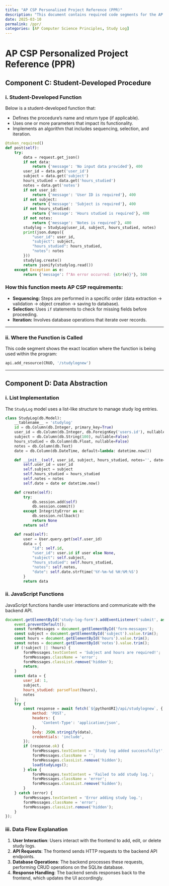 ```yaml
---
title: "AP CSP Personalized Project Reference (PPR)"
description: "This document contains required code segments for the AP CSP Create Task, showcasing a student-developed function and list implementation."
date: 2025-03-10
permalink: /ppr/
categories: [AP Computer Science Principles, Study Log]
---
```


# **AP CSP Personalized Project Reference (PPR)**

## **Component C: Student-Developed Procedure**

### **i. Student-Developed Function**
Below is a student-developed function that:
- Defines the procedure’s name and return type (if applicable).
- Uses one or more parameters that impact its functionality.
- Implements an algorithm that includes sequencing, selection, and iteration.

```python
@token_required()
def post(self):
    try:
        data = request.get_json()
        if not data:
            return {'message': 'No input data provided'}, 400
        user_id = data.get('user_id')
        subject = data.get('subject')
        hours_studied = data.get('hours_studied')
        notes = data.get('notes')
        if not user_id:
            return {'message': 'User ID is required'}, 400
        if not subject:
            return {'message': 'Subject is required'}, 400
        if not hours_studied:
            return {'message': 'Hours studied is required'}, 400
        if not notes:
            return {'message': 'Notes is required'}, 400
        studylog = StudyLog(user_id, subject, hours_studied, notes)
        print(json.dumps({
            "user_id": user_id,
            "subject": subject,
            "hours_studied": hours_studied,
            "notes": notes
        }))
        studylog.create()
        return jsonify(studylog.read())
    except Exception as e:
        return {'message': f"An error occurred: {str(e)}"}, 500
```

### **How this function meets AP CSP requirements:**
- **Sequencing:** Steps are performed in a specific order (data extraction → validation → object creation → saving to database).
- **Selection:** Uses `if` statements to check for missing fields before proceeding.
- **Iteration:** Involves database operations that iterate over records.

---

### **ii. Where the Function is Called**
This code segment shows the exact location where the function is being used within the program:

```python
api.add_resource(CRUD, '/studylognew')
```

---

## **Component D: Data Abstraction**

### **i. List Implementation**
The `StudyLog` model uses a list-like structure to manage study log entries.

```python
class StudyLog(db.Model):
    __tablename__ = 'studylog'
    id = db.Column(db.Integer, primary_key=True)
    user_id = db.Column(db.Integer, db.ForeignKey('users.id'), nullable=False)
    subject = db.Column(db.String(100), nullable=False)
    hours_studied = db.Column(db.Float, nullable=False)
    notes = db.Column(db.Text)
    date = db.Column(db.DateTime, default=lambda: datetime.now())

    def __init__(self, user_id, subject, hours_studied, notes='', date=None):
        self.user_id = user_id
        self.subject = subject
        self.hours_studied = hours_studied
        self.notes = notes
        self.date = date or datetime.now()

    def create(self):
        try:
            db.session.add(self)
            db.session.commit()
        except IntegrityError as e:
            db.session.rollback()
            return None
        return self

    def read(self):
        user = User.query.get(self.user_id)
        data = {
            "id": self.id,
            "user_id": user.id if user else None,
            "subject": self.subject,
            "hours_studied": self.hours_studied,
            "notes": self.notes,
            "date": self.date.strftime('%Y-%m-%d %H:%M:%S')
        }
        return data
```

### **ii. JavaScript Functions**
JavaScript functions handle user interactions and communicate with the backend API.

```javascript
document.getElementById('study-log-form').addEventListener('submit', async function(event) {
    event.preventDefault();
    const formMessages = document.getElementById('form-messages');
    const subject = document.getElementById('subject').value.trim();
    const hours = document.getElementById('hours').value.trim();
    const notes = document.getElementById('notes').value.trim();
    if (!subject || !hours) {
        formMessages.textContent = 'Subject and hours are required!';
        formMessages.className = 'error';
        formMessages.classList.remove('hidden');
        return;
    }
    const data = {
        user_id: 1,
        subject,
        hours_studied: parseFloat(hours),
        notes
    };
    try {
        const response = await fetch(`${pythonURI}/api/studylognew`, {
            method: 'POST',
            headers: {
                'Content-Type': 'application/json',
            },
            body: JSON.stringify(data),
            credentials: 'include',
        });
        if (response.ok) {
            formMessages.textContent = 'Study log added successfully!';
            formMessages.className = '';
            formMessages.classList.remove('hidden');
            loadStudyLogs();
        } else {
            formMessages.textContent = 'Failed to add study log.';
            formMessages.className = 'error';
            formMessages.classList.remove('hidden');
        }
    } catch (error) {
        formMessages.textContent = 'Error adding study log.';
        formMessages.className = 'error';
        formMessages.classList.remove('hidden');
    }
});
```

### **iii. Data Flow Explanation**
1. **User Interaction**: Users interact with the frontend to add, edit, or delete study logs.
2. **API Requests**: The frontend sends HTTP requests to the backend API endpoints.
3. **Database Operations**: The backend processes these requests, performing CRUD operations on the SQLite database.
4. **Response Handling**: The backend sends responses back to the frontend, which updates the UI accordingly.


<script src="https://utteranc.es/client.js"
        repo="armaghan-z.github.io/Armaghan_2025"
        issue-term="pathname"
        theme="github-light"
        crossorigin="anonymous"
        async>
</script>